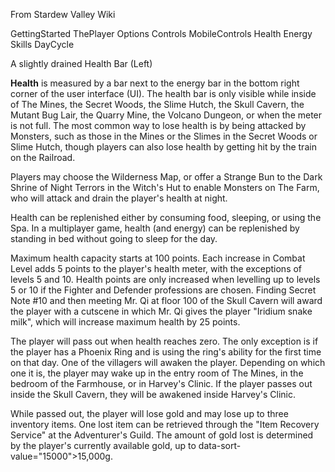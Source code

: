 From Stardew Valley Wiki

GettingStarted ThePlayer Options Controls MobileControls Health Energy Skills DayCycle

A slightly drained Health Bar (Left)

**Health** is measured by a bar next to the energy bar in the bottom right corner of the user interface (UI). The health bar is only visible while inside of The Mines, the Secret Woods, the Slime Hutch, the Skull Cavern, the Mutant Bug Lair, the Quarry Mine, the Volcano Dungeon, or when the meter is not full. The most common way to lose health is by being attacked by Monsters, such as those in the Mines or the Slimes in the Secret Woods or Slime Hutch, though players can also lose health by getting hit by the train on the Railroad.

Players may choose the Wilderness Map, or offer a Strange Bun to the Dark Shrine of Night Terrors in the Witch's Hut to enable Monsters on The Farm, who will attack and drain the player's health at night.

Health can be replenished either by consuming food, sleeping, or using the Spa. In a multiplayer game, health (and energy) can be replenished by standing in bed without going to sleep for the day.

Maximum health capacity starts at 100 points. Each increase in Combat Level adds 5 points to the player's health meter, with the exceptions of levels 5 and 10. Health points are only increased when levelling up to levels 5 or 10 if the Fighter and Defender professions are chosen. Finding Secret Note #10 and then meeting Mr. Qi at floor 100 of the Skull Cavern will award the player with a cutscene in which Mr. Qi gives the player "Iridium snake milk", which will increase maximum health by 25 points.

The player will pass out when health reaches zero. The only exception is if the player has a Phoenix Ring and is using the ring's ability for the first time on that day. One of the villagers will awaken the player. Depending on which one it is, the player may wake up in the entry room of The Mines, in the bedroom of the Farmhouse, or in Harvey's Clinic. If the player passes out inside the Skull Cavern, they will be awakened inside Harvey's Clinic.

While passed out, the player will lose gold and may lose up to three inventory items. One lost item can be retrieved through the "Item Recovery Service" at the Adventurer's Guild. The amount of gold lost is determined by the player's currently available gold, up to data-sort-value="15000"&gt;15,000g.
